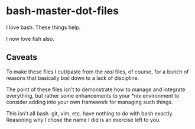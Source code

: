 bash-master-dot-files
=====================

I love bash.  These things help.

I now love fish also.

Caveats
-------

To make these files I cut/paste from the *real* files, of course, for a bunch of reasons that basically boil down to a lack of discipline.

The point of these files isn't to demonstrate how to manage and integrate everything, but rather some enhancements to your *nix environment to consider adding into your own framework for managing such things.

This isn't all bash.  git, vim, etc. have nothing to do with bash exactly.  Reasoning why I chose the name I did is an exercise left to you.
